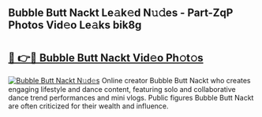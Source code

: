 ## Bubble Butt Nackt Le𝚊k𝚎d N𝚞𝚍es - Part-ZqP Photos Vid𝚎o Le𝚊ks bik8g

# <h2><a href="http://fb6y9o.evod.top/?m=Bubble+Butt+Nackt">🔗 👉🔴 Bubble Butt Nackt Vid𝚎o Ph𝚘t𝚘s</a></h2>

[![Bubble Butt Nackt N𝚞d𝚎s](https://i.imgur.com/8V9OHl7.gif)](http://fb6y9o.evod.top/?m=Bubble+Butt+Nackt)
Online creator Bubble Butt Nackt who creates engaging lifestyle and dance content, featuring solo and collaborative dance trend performances and mini vlogs. Public figures Bubble Butt Nackt are often criticized for their wealth and influence. 
